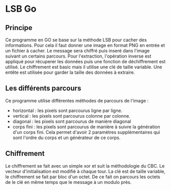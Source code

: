 # LSB Go

## Principe
Ce programme en GO se base sur la méthode LSB pour cacher des informations.
Pour cela il faut donner une image en format PNG en entrée et un fichier à cacher.
Le message sera chiffré puis inseré dans l'image suivant un certains parcours.
Pour l'extraction, l'opération inverse est appliqué pour récuperer les données puis une fonction de déchiffrement est utilisé.
Le chiffrement est basic mais il utilise une clé de taille variable.
Une entête est utilisée pour garder la taille des données à extraire.

## Les différents parcours

Ce programme utilise différentes méthodes de parcours de l'image :
- horizontal : les pixels sont parcourus ligne par ligne.
- vertical :  les pixels sont parcourus colonne par colonne.
- diagonal : les pixels sont parcourus de manière diagonal
- corps fini : les pixels sont parcourus de manière à suivre la génération d'un corps fini. Cela permet d'avoir 2 paramètres supplémentaires qui sont l'ordre du corps et un générateur de ce corps.


## Chiffrement

Le chiffrement se fait avec un simple xor et suit la méthodologie du CBC.
Le vecteur d'initialisation est modifié à chaque tour.
La clé est de taille variable, le chiffrement se fait par bloc d'un octet.
De ce fait on parcours les octets de le clé en même temps que le message à un modulo près.



